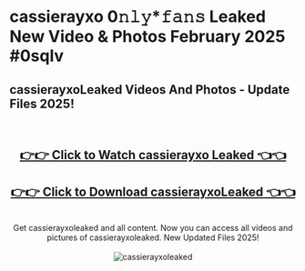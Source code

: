 # cassierayxo 0𝚗𝚕𝚢*𝚏𝚊𝚗𝚜 Leaked New Video & Photos February 2025 #0sqlv

<h2>cassierayxoLeaked Videos And Photos - Update Files 2025!</h2>
<br>
<div align="center">
<h2><a href="https://mediaupload.pro?title=cassierayxo&ref=11F" rel="nofollow">👉👉 Click to Watch cassierayxo Leaked 👈👈</a></h2>
<h2><a href="https://mediaupload.pro?title=cassierayxo&ref=11F" rel="nofollow">👉👉 Click to Download cassierayxoLeaked 👈👈</a></h2>
<br>
Get cassierayxoleaked and all content. Now you can access all videos and pictures of cassierayxoleaked. New Updated Files 2025!
<br>
<br>
<a href="https://mediaupload.pro?title=cassierayxo&ref=11F" rel="nofollow" data-target="animated-image.originalLink"><img src="https://i.ibb.co/Gkj2r4b/banner.png" alt="cassierayxoleaked" style="max-width: 100%; display: inline-block;" data-target="animated-image.originalImage"></a>
</div>
<br>

